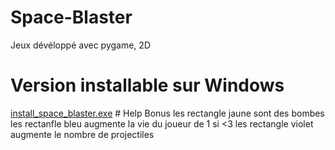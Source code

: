 # Space-Blaster
 Jeux dévéloppé avec pygame, 2D

 <h1>Version installable sur Windows</h1>
<a href="#">install_space_blaster.exe</a>
 # Help Bonus
 les rectangle jaune sont des bombes
 les rectanfle bleu augmente la vie du joueur de 1 si <3
 les rectangle violet augmente le nombre de projectiles
